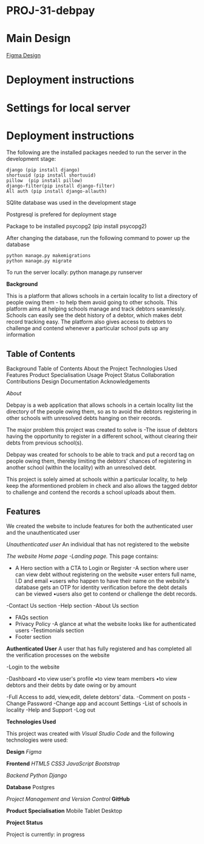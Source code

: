 # PROJ-31-debpay

# Main Design

[Figma Design](https://www.figma.com/file/ZDHTMAdJWEHaDPlwLmzv3b/Pro-Team-31-Figma?node-id=0%3A1)

# Deployment instructions

# Settings for local server

# Deployment instructions

The following are the installed packages needed to run the server in the development stage:

    django (pip install django)
    shortuuid (pip install shortuuid)
    pillow  (pip install pillow)
    django-filter(pip install django-filter)
    All auth (pip install django-allauth)

SQlite database was used in the development stage

Postgresql is prefered for deployment stage

Package to be installed
psycopg2 (pip install psycopg2)

After changing the database, run the following command to power up the database

    python manage.py makemigrations
    python manage.py migrate

To run the server locally:
python manage.py runserver

**Background**

This is a platform that allows schools in a certain locality to list a directory of people owing them - to help them avoid going to other schools. This platform aims at helping schools manage and track debtors seamlessly. Schools can easily see the debt history of a debtor, which makes debt record tracking easy. The platform also gives access to debtors to challenge and contend whenever a particular school puts up any information

## Table of Contents

Background
Table of Contents
About the Project
Technologies Used
Features
Product Specialisation
Usage
Project Status
Collaboration
Contributions
Design
Documentation
Acknowledgements

_About_

Debpay is a web application that allows schools in a certain locality list the directory of the people owing them, so as to avoid the debtors registering in other schools with unresolved debts hanging on their records.

The major problem this project was created to solve is
-The issue of debtors having the opportunity to register in a different school, without clearing their debts from previous school(s).

Debpay was created for schools to be able to track and put a record tag on people owing them, thereby limiting the debtors' chances of registering in another school (within the locality) with an unresolved debt.

This project is solely aimed at schools within a particular locality, to help keep the aformentioned problem in check and also allows the tagged debtor to challenge and contend the records a school uploads about them.

## Features

We created the website to include features for both the authenticated user and the unauthenticated user

_Unauthenticated user_ An individual that has not registered to the website

_The website Home page -Landing page._
This page contains:

- A Hero section with a CTA to Login or Register
  -A section where user can view debt without registering on the website
  •user enters full name, I.D and email
  •users who happen to have their name on the website's database gets an OTP for identity verification before the debt details can be viewed
  •users also get to contend or challenge the debt records.

-Contact Us section
-Help section
-About Us section

- FAQs section
- Privacy Policy
  -A glance at what the website looks like for authenticated users
  -Testimonials section
- Footer section

**Authenticated User**
A user that has fully registered and has completed all the verification processes on the website

-Login to the website

-Dashboard
•to view user's profile
•to view team members
•to view debtors and their debts by date owing or by amount

-Full Access to add, view,edit, delete debtors' data.
-Comment on posts
-Change Password
-Change app and account Settings
-List of schools in locality
-Help and Support
-Log out

**Technologies Used**

This project was created with _Visual Studio Code_ and the following technologies were used:

**Design**
_Figma_

**Frontend**
_HTML5_
_CSS3_
_JavaScript_
_Bootstrap_

_Backend_
_Python_
_Django_

**Database**
Postgres

_Project Management and Version Control_
**GitHub**

**Product Specialisation**
Mobile
Tablet
Desktop

**Project Status**

Project is currently: in progress
